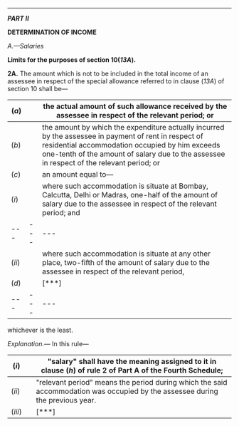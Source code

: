 ****

_**PART II**_

**DETERMINATION OF INCOME**

 _A.—Salaries_

**Limits for the purposes of section 10(_13A_).**

**2A.** The amount which is not to be included in the total income of an assessee in respect of the special allowance referred to in clause (_13A_) of section 10 shall be—

(_a_)|  |  the actual amount of such allowance received by the assessee in respect of the relevant period; or  
---|---|---  
(_b_)|  | the amount by which the expenditure actually incurred by the assessee in payment of rent in respect of residential accommodation occupied by him exceeds one-tenth of the amount of salary due to the assessee in respect of the relevant period; or  
(_c_)|  | an amount equal to—  
(_i_)|  |  where such accommodation is situate at Bombay, Calcutta, Delhi or Madras, one-half of the amount of salary due to the assessee in respect of the relevant period; and  
---|---|---  
(_ii_)|  |  where such accommodation is situate at any other place, two-fifth of the amount of salary due to the assessee in respect of the relevant period,  
(_d_)|  |  [***]  
---|---|---  
  
whichever is the least.

_Explanation.—_ In this rule—

(_i_) |  |  "salary" shall have the meaning assigned to it in clause (_h_) of rule 2 of Part A of the Fourth Schedule;  
---|---|---  
(_ii_)|  |  "relevant period" means the period during which the said accommodation was occupied by the assessee during the previous year.  
(_iii_)|  |  [***]